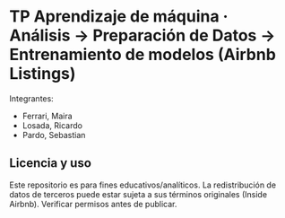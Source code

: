 # TP Aprendizaje de máquina · Análisis -> Preparación de Datos  -> Entrenamiento de modelos (Airbnb Listings)

Integrantes:
- Ferrari, Maira
- Losada, Ricardo
- Pardo, Sebastian


## Licencia y uso
Este repositorio es para fines educativos/analíticos. La redistribución de datos de terceros puede estar sujeta a sus términos originales (Inside Airbnb). Verificar permisos antes de publicar.
